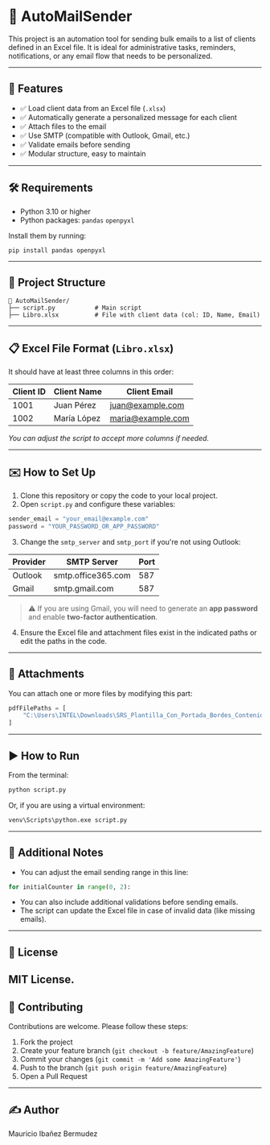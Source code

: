 
# 📧 AutoMailSender

This project is an automation tool for sending bulk emails to a list of clients defined in an Excel file. It is ideal for administrative tasks, reminders, notifications, or any email flow that needs to be personalized.

---

## 🚀 Features

- ✅ Load client data from an Excel file (`.xlsx`)
- ✅ Automatically generate a personalized message for each client
- ✅ Attach files to the email
- ✅ Use SMTP (compatible with Outlook, Gmail, etc.)
- ✅ Validate emails before sending
- ✅ Modular structure, easy to maintain

---

## 🛠️ Requirements

- Python 3.10 or higher
- Python packages: `pandas` `openpyxl`

Install them by running:

```
pip install pandas openpyxl
```

---

## 🧩 Project Structure

```
📂 AutoMailSender/
├── script.py           # Main script
├── Libro.xlsx          # File with client data (col: ID, Name, Email)
```

---

## 📋 Excel File Format (`Libro.xlsx`)

It should have at least three columns in this order:

| Client ID | Client Name  | Client Email   |
|-----------|--------------|----------------|
| 1001      | Juan Pérez   | juan@example.com |
| 1002      | María López  | maria@example.com |

*You can adjust the script to accept more columns if needed.*

---

## ✉️ How to Set Up

1. Clone this repository or copy the code to your local project.
2. Open `script.py` and configure these variables:

```python
sender_email = "your_email@example.com"
password = "YOUR_PASSWORD_OR_APP_PASSWORD"
```

3. Change the `smtp_server` and `smtp_port` if you're not using Outlook:

| Provider   | SMTP Server        | Port |
|------------|--------------------|------|
| Outlook    | smtp.office365.com | 587  |
| Gmail      | smtp.gmail.com     | 587  |

> ⚠️ If you are using Gmail, you will need to generate an **app password** and enable **two-factor authentication**.

4. Ensure the Excel file and attachment files exist in the indicated paths or edit the paths in the code.

---

## 📂 Attachments

You can attach one or more files by modifying this part:

```python
pdfFilePaths = [
    "C:\Users\INTEL\Downloads\SRS_Plantilla_Con_Portada_Bordes_Contenido.pdf"
]
```

---

## ▶️ How to Run

From the terminal:

```bash
python script.py
```

Or, if you are using a virtual environment:

```bash
venv\Scripts\python.exe script.py
```

---

## 📌 Additional Notes

- You can adjust the email sending range in this line:

```python
for initialCounter in range(0, 2):
```

- You can also include additional validations before sending emails.
- The script can update the Excel file in case of invalid data (like missing emails).

---

## 📄 License

MIT License.
---

## 🤝 Contributing

Contributions are welcome. Please follow these steps:

1. Fork the project
2. Create your feature branch (`git checkout -b feature/AmazingFeature`)
3. Commit your changes (`git commit -m 'Add some AmazingFeature'`)
4. Push to the branch (`git push origin feature/AmazingFeature`)
5. Open a Pull Request

---

## ✍️ Author

Mauricio Ibañez Bermudez
